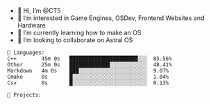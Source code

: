 - 👋 Hi, I’m @CT5
- 👀 I’m interested in Game Engines, OSDev, Frontend Websites and Hardware
- 🌱 I’m currently learning how to make an OS
- 💞️ I’m looking to collaborate on Astral OS

```text
💾 Languages:
C++        45m 0s   ██████████████████████░░░  85.56%
Other      25m 0s   █████████████░░░░░░░░░░░░  48.41%
Markdown   4m 0s    ███░░░░░░░░░░░░░░░░░░░░░░  9.07%
Cmake      0s       █░░░░░░░░░░░░░░░░░░░░░░░░  1.04%
Csv        0s       █░░░░░░░░░░░░░░░░░░░░░░░░  0.13%

💼 Projects:
```
<!---
Cherrytree56567/Cherrytree56567 is a ✨ special ✨ repository because its `README.md` (this file) appears on your GitHub profile.
You can click the Preview link to take a look at your changes. 
--->
